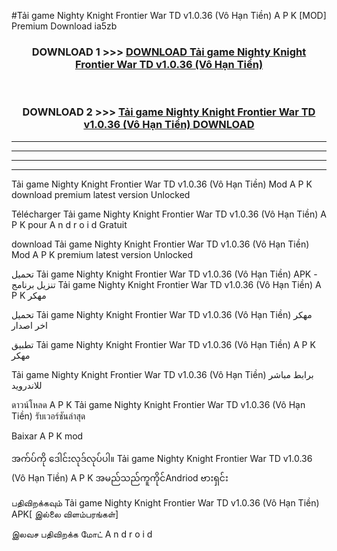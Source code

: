 #Tải game Nighty Knight Frontier War TD  v1.0.36 (Vô Hạn Tiền) A P K [MOD] Premium Download ia5zb



<div align="center">

<h3>DOWNLOAD 1 >>> <a href="https://teeasianyam.web.app?sq=Tải game Nighty Knight Frontier War TD  v1.0.36 (Vô Hạn Tiền)">DOWNLOAD Tải game Nighty Knight Frontier War TD  v1.0.36 (Vô Hạn Tiền) </a></h3><br>

<h3>DOWNLOAD 2 >>> <a href="https://teeasianyam.web.app?sq=Tải game Nighty Knight Frontier War TD  v1.0.36 (Vô Hạn Tiền) ">Tải game Nighty Knight Frontier War TD  v1.0.36 (Vô Hạn Tiền)  DOWNLOAD </a></h3>

</div>


----------------------------------------------------------

----------------------------------------------------------

----------------------------------------------------------

----------------------------------------------------------


Tải game Nighty Knight Frontier War TD  v1.0.36 (Vô Hạn Tiền)  Mod A P K download premium latest version Unlocked

Télécharger Tải game Nighty Knight Frontier War TD  v1.0.36 (Vô Hạn Tiền)  A P K pour A n d r o i d Gratuit

download Tải game Nighty Knight Frontier War TD  v1.0.36 (Vô Hạn Tiền)  Mod A P K premium latest version Unlocked

تحميل Tải game Nighty Knight Frontier War TD  v1.0.36 (Vô Hạn Tiền)  APK - تنزيل برنامج Tải game Nighty Knight Frontier War TD  v1.0.36 (Vô Hạn Tiền)  A P K مهكر

تحميل Tải game Nighty Knight Frontier War TD  v1.0.36 (Vô Hạn Tiền)  مهكر اخر اصدار

تطبيق Tải game Nighty Knight Frontier War TD  v1.0.36 (Vô Hạn Tiền)  A P K مهكر

Tải game Nighty Knight Frontier War TD  v1.0.36 (Vô Hạn Tiền)  برابط مباشر للاندرويد

ดาวน์โหลด A P K Tải game Nighty Knight Frontier War TD  v1.0.36 (Vô Hạn Tiền)  รับเวอร์ชันล่าสุด

Baixar A P K mod

အက်ပ်ကို ဒေါင်းလုဒ်လုပ်ပါ။ Tải game Nighty Knight Frontier War TD  v1.0.36 (Vô Hạn Tiền)  A P K အမည်သည်ကူကိုင်Andriod ဗားရှင်း

பதிவிறக்கவும் Tải game Nighty Knight Frontier War TD  v1.0.36 (Vô Hạn Tiền)  APK[ இல்லை விளம்பரங்கள்] 
 
இலவச பதிவிறக்க மோட் A n d r o i d



